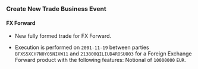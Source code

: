 ### Create New Trade Business Event

#### FX Forward
- New fully formed trade for FX Forward.

- Execution is performed on `2001-11-19` between parties
  `BFXS5XCH7N0Y05NIXW11` and `213800QILIUD4ROSUO03` for a
  Foreign Exchange Forward product with the following features:
  Notional of `10000000` `EUR`.